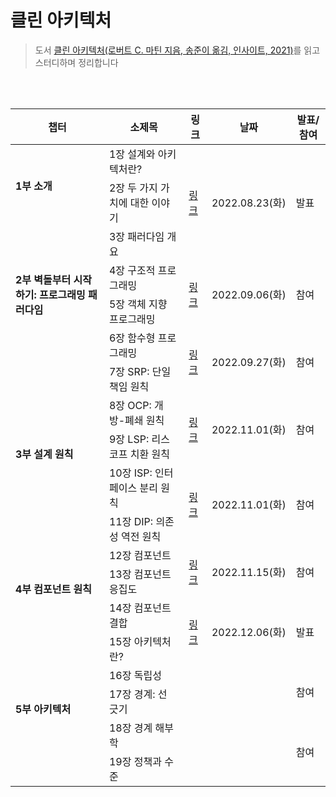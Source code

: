 # 클린 아키텍처

> 도서 [클린 아키텍처(로버트 C. 마틴 지음, 송준이 옮김, 인사이트, 2021)](http://www.yes24.com/Product/Goods/77283734)를 읽고 스터디하며 정리합니다

<br />
<br />

<table>
  <thead>
    <tr>
      <th>챕터</th>
      <th>소제목</th>
      <th>링크</th>
      <th>날짜</th>
      <th>발표/참여</th>
    </tr>
  </thead>
  <tbody>
    <tr>
      <td rowspan="2"><strong>1부 소개</strong></td>
      <td>1장 설계와 아키텍처란?</td>
      <td rowspan="3">
        <a
          href="https://invented-narwhal-b79.notion.site/6ddb08a94d734c69a5f8a3b292ccf7f5"
          >링크</a
        >
      </td>
      <td rowspan="3">2022.08.23(화)</td>
      <td rowspan="3">발표</td>
    </tr>
    <tr>
      <td>2장 두 가지 가치에 대한 이야기</td>
    </tr>
    <tr>
      <td rowspan="4">
        <strong>2부 벽돌부터 시작하기: 프로그래밍 패러다임</strong>
      </td>
      <td>3장 패러다임 개요</td>
    </tr>
    <tr>
      <td>4장 구조적 프로그래밍</td>
      <td rowspan="2">
        <a
          href="https://invented-narwhal-b79.notion.site/3c1a1af448f44f518163a28fcf234905"
          >링크</a
        >
      </td>
      <td rowspan="2">2022.09.06(화)</td>
      <td rowspan="2">참여</td>
    </tr>
    <tr>
      <td>5장 객체 지향 프로그래밍</td>
    </tr>
    <tr>
      <td>6장 함수형 프로그래밍</td>
      <td rowspan="2">
        <a
          href="https://invented-narwhal-b79.notion.site/d89e8540965f466abface787916fa5d0"
          >링크</a
        >
      </td>
      <td rowspan="2">2022.09.27(화)</td>
      <td rowspan="2">참여</td>
    </tr>
    <tr>
      <td rowspan="5"><strong>3부 설계 원칙</strong></td>
      <td>7장 SRP: 단일 책임 원칙</td>
    </tr>
    <tr>
      <td>8장 OCP: 개방-폐쇄 원칙</td>
      <td rowspan="2">
        <a
          href="https://invented-narwhal-b79.notion.site/3e12edf97c774e9e83db36bd3d21f59e"
          >링크</a
        >
      </td>
      <td rowspan="2">2022.11.01(화)</td>
      <td rowspan="2">참여</td>
    </tr>
    <tr>
      <td>9장 LSP: 리스코프 치환 원칙</td>
    </tr>
    <tr>
      <td>10장 ISP: 인터페이스 분리 원칙</td>
      <td rowspan="2">
        <a
          href="https://invented-narwhal-b79.notion.site/b809a5aef4d14958a4503b6900badb47"
          >링크</a
        >
      </td>
      <td rowspan="2">2022.11.01(화)</td>
      <td rowspan="2">참여</td>
    </tr>
    <tr>
      <td>11장 DIP: 의존성 역전 원칙</td>
    </tr>
    <tr>
      <td rowspan="3">
        <strong>4부 컴포넌트 원칙</strong>
      </td>
      <td>12장 컴포넌트</td>
      <td rowspan="2">
        <a
          href="https://invented-narwhal-b79.notion.site/df89cd796b1a410aaa4d93b5834fe360"
          >링크</a
        >
      </td>
      <td rowspan="2">2022.11.15(화)</td>
      <td rowspan="2">참여</td>
    </tr>
    <tr>
      <td>13장 컴포넌트 응집도</td>
    </tr>
    <tr>
      <td>14장 컴포넌트 결합</td>
      <td rowspan="2">
        <a
          href="https://invented-narwhal-b79.notion.site/654d1f141d794460bc50200941c241dc"
          >링크</a
        >
      </td>
      <td rowspan="2">2022.12.06(화)</td>
      <td rowspan="2">발표</td>
    </tr>
    <tr>
      <td rowspan="7">
        <strong>5부 아키텍처</strong>
      </td>
      <td>15장 아키텍처란?</td>
    </tr>
    <tr>
      <td>16장 독립성</td>
      <td rowspan="2">
      </td>
      <td rowspan="2"></td>
      <td rowspan="2">참여</td>
    </tr>
    <tr>
      <td>17장 경계: 선 긋기</td>
    </tr>
    <tr>
      <td>18장 경계 해부학</td>
      <td rowspan="2">
      </td>
      <td rowspan="2"></td>
      <td rowspan="2">참여</td>
    </tr>
    <tr>
      <td>19장 정책과 수준</td>
    </tr>
  </tbody>
</table>

<br />
<br />

